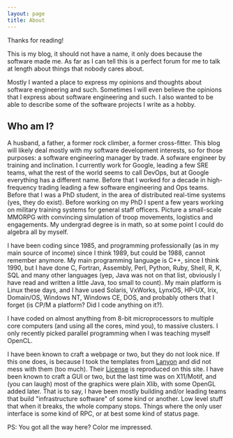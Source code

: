 ```yaml
---
layout: page
title: About
---
```


Thanks for reading!

This is my blog, it should not have a name,
it only does because the software made me.
As far as I can tell this is a perfect forum for me to talk at length
about things that nobody cares about.

Mostly I wanted a place to express my opinions and thoughts about
software engineering and such.  Sometimes I will even believe the
opinions that I express about software engineering and such.
I also wanted to be able to describe some of the software projects I
write as a hobby.

Who am I?
---------

A husband, a father, a former rock climber, a former cross-fitter.
This blog will likely deal mostly with my software development
interests, so for those purposes:  a software engineering manager by
trade.  A sofware engineer by training and inclination.  I currently
work for Google, leading a few SRE teams, what the rest of the world
seems to call DevOps, but at Google everything has a different name.
Before that I worked for a decade in high-frequency trading leading a
few software engineering and Ops teams.
Before that I was a PhD student, in
the area of distributed real-time systems (yes, they do exist).
Before working on my PhD I spent a few years working on military
training systems for general staff officers.  Picture a small-scale
MMORPG with convincing simulation of troop movements, logistics and
engagements.
My undergrad degree is in math, so at some
point I could do algebra all by myself.

I have been coding since 1985, and programming professionally (as in
my main source of income) since I think 1989, but could be 1988,
cannot remember anymore.
My main programming language is C++, since I think 1990, but I have
done C, Fortran, Assembly, Perl, Python, Ruby, Shell, R, K, SQL and
many other
languages (yep, Java was not on that list, obviously I have read and
written a little Java, too small to count).  My main platform is Linux
these days, and I have used Solaris, VxWorks, LynxOS, HP-UX, Irix,
Domain/OS, Windows NT, Windows CE, DOS, and probably others that I
forget (is CP/M a platform?  Did I code anything on it?).

I have coded on almost anything from 8-bit microprocessors to multiple
core computers (and using all the cores, mind you), to massive
clusters.
I only recently picked parallel programming when I was teaching myself
OpenCL.

I have been known to craft a webpage or two, but they do not look
nice.  If this one does, is because I took the templates from
[Lanyon](http://lanyon.getpoole.com/) and did not mess with them (too much).
Their [License](/Lanyon-LICENSE.md) is reproduced on this site.  I
have been known to craft a GUI or two, but the 
last time was on X11/Motif, and (you can laugh) most of the graphics
were plain Xlib, with some OpenGL added later.  That is to say, I
have been mostly building and/or leading teams that build "infrastructure
software" of some kind or another.  Low level stuff that when it
breaks, the whole company stops.  Things where the only user interface
is some kind of RPC, or at best some kind of status page.

PS: You got all the way here?  Color me impressed.
